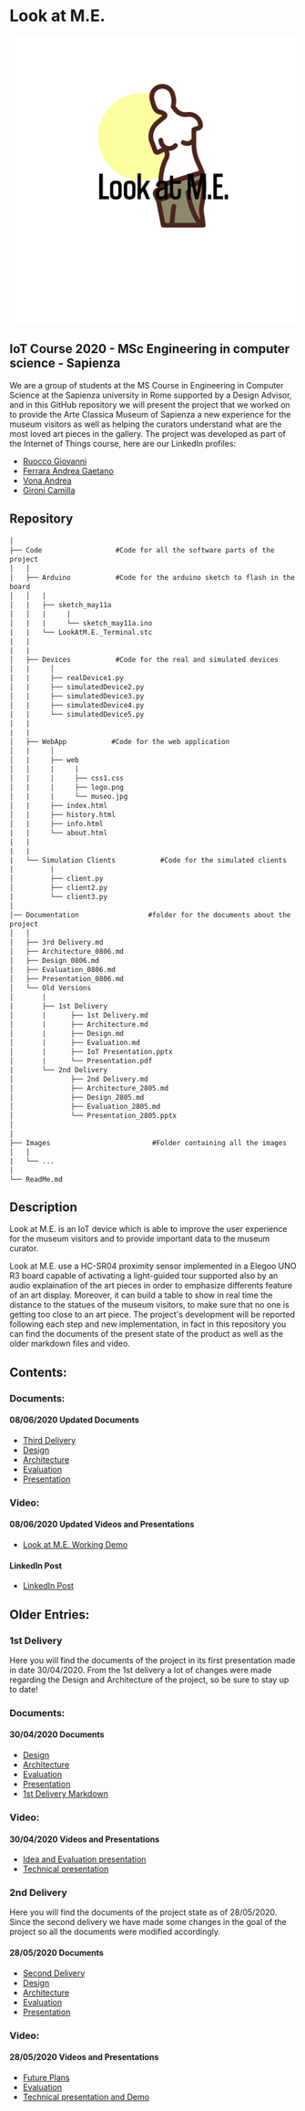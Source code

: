 
# Look at M.E.

![Project Logo](https://github.com/giovanniruocco/smartmuseum/blob/master/images/logo.png)
## IoT Course 2020 - MSc Engineering in computer science - Sapienza

We are a group of students at the MS Course in Engineering in Computer Science at the Sapienza university in Rome supported by a Design Advisor, and in this GitHub repository we will present the project that we worked on to provide the Arte Classica Museum of Sapienza a new experience for the museum visitors as well as helping the curators understand what are the most loved art pieces in the gallery.
The project was developed as part of the Internet of Things course, here are our LinkedIn profiles:

- [Ruocco Giovanni](https://www.linkedin.com/in/giovanniruocco07)
- [Ferrara Andrea Gaetano](https://www.linkedin.com/in/andrea-gaetano-ferrara-98a5371a3)
- [Vona Andrea](https://www.linkedin.com/in/andrea-vona-96b832165)
- [Gironi Camilla](https://www.linkedin.com/in/camilla-gironi)

## Repository

```
│
├── Code                  #Code for all the software parts of the project
│   │
│   ├── Arduino           #Code for the arduino sketch to flash in the board
│   │   |   
│   |   ├── sketch_may11a
│   │   |     |
│   |   |     └── sketch_may11a.ino
|   |   └── LookAtM.E._Terminal.stc
|   |
|   |
│   ├── Devices           #Code for the real and simulated devices
│   |     │
│   |     ├── realDevice1.py
│   |     ├── simulatedDevice2.py
│   |     ├── simulatedDevice3.py
│   |     ├── simulatedDevice4.py
|   |     └── simulatedDevice5.py
|   |
|   |
│   ├── WebApp           #Code for the web application
│   |     │
│   |     ├── web
│   │     |     |
│   |     |     ├── css1.css
│   |     |     ├── logo.png
│   |     |     └── museo.jpg
│   |     ├── index.html
│   |     ├── history.html
│   |     ├── info.html
|   |     └── about.html
|   |
|   |
|   └── Simulation Clients           #Code for the simulated clients
|         |
│         ├── client.py
│         ├── client2.py
|         └── client3.py
│   
│── Documentation                 #folder for the documents about the project
│   │
│   ├── 3rd Delivery.md
│   ├── Architecture_0806.md
│   ├── Design_0806.md
│   ├── Evaluation_0806.md
│   ├── Presentation_0806.md
│   └── Old Versions
│       |
|       ├── 1st Delivery
│       |      ├── 1st Delivery.md
│       |      ├── Architecture.md
│       |      ├── Design.md
│       |      ├── Evaluation.md
│       |      ├── IoT Presentation.pptx
│       |      └── Presentation.pdf
|       └── 2nd Delivery
│              ├── 2nd Delivery.md
│              ├── Architecture_2805.md
│              ├── Design_2805.md
│              ├── Evaluation_2805.md
│              └── Presentation_2805.pptx
│
│   
├── Images                         #Folder containing all the images
│   │   
|   └── ...
│      
└── ReadMe.md

```

## Description

Look at M.E. is an IoT device which is able to improve the user experience for the museum visitors and to provide important data to the museum curator.

Look at M.E. use a HC-SR04 proximity sensor implemented in a Elegoo UNO R3 board capable of activating a light-guided tour supported also by an audio explaination of the art pieces in order to emphasize differents feature of an art display.
Moreover, it can build a table to show in real time the distance to the statues of the museum visitors, to make sure that no one is getting too close to an art piece.
The project's development will be reported following each step and new implementation, in fact in this repository you can find the documents of the present state of the product as well as the older markdown files and video.

## Contents:

### Documents:

#### 08/06/2020 Updated Documents

- [Third Delivery](https://github.com/giovanniruocco/smartmuseum/blob/master/Documentation/3rd%20Delivery.md)
- [Design](https://github.com/giovanniruocco/smartmuseum/blob/master/Documentation/Design_0806.md)
- [Architecture](https://github.com/giovanniruocco/smartmuseum/blob/master/Documentation/Architecture_0806.md)
- [Evaluation](https://github.com/giovanniruocco/smartmuseum/blob/master/Documentation/Evaluation_0806.md)
- [Presentation](https://github.com/giovanniruocco/smartmuseum/blob/master/Documentation/Presentation_0806.pdf)

### Video:

#### 08/06/2020 Updated Videos and Presentations

- [Look at M.E. Working Demo](https://www.youtube.com/watch?v=SqvsZhYC5cQ&feature=emb_title)

#### LinkedIn Post
- [LinkedIn Post](https://www.linkedin.com/pulse/look-me-project-built-iot-course-2020-msc-engineering-giovanni-ruocco/?trackingId=UZN6TBWQTY61JeVLmN83wg%3D%3D)


## Older Entries:

### 1st Delivery

Here you will find the documents of the project in its first presentation made in date 30/04/2020.
From the 1st delivery a lot of changes were made regarding the Design and Architecture of the project, so be sure to stay up to date!

### Documents:

#### 30/04/2020 Documents

- [Design](https://github.com/giovanniruocco/smartmuseum/blob/master/Documentation/Old%20Versions/1st%20Delivery/Design.md)
- [Architecture](https://github.com/giovanniruocco/smartmuseum/blob/master/Documentation/Old%20Versions/1st%20Delivery/Architecture.md)
- [Evaluation](https://github.com/giovanniruocco/smartmuseum/blob/master/Documentation/Old%20Versions/1st%20Delivery/Evaluation.md)
- [Presentation](https://github.com/giovanniruocco/smartmuseum/blob/master/Documentation/Old%20Versions/1st%20Delivery/Presentation.pdf)
- [1st Delivery Markdown](https://github.com/giovanniruocco/smartmuseum/blob/master/Documentation/Old%20Versions/1st%20Delivery/1st%20Delivery.md)

### Video:

#### 30/04/2020 Videos and Presentations

- [Idea and Evaluation presentation](https://www.youtube.com/watch?v=_c1rHA_vbpU)
- [Technical presentation](https://www.youtube.com/watch?v=XWXVBEEmsI0&feature=youtu.be)

### 2nd Delivery

Here you will find the documents of the project state as of 28/05/2020.
Since the second delivery we have made some changes in the goal of the project so all the documents were modified accordingly.

#### 28/05/2020 Documents

- [Second Delivery](https://github.com/giovanniruocco/smartmuseum/blob/master/Documentation/Old%20Versions/2nd%20Delivery/2nd%20Delivery.md)
- [Design](https://github.com/giovanniruocco/smartmuseum/blob/master/Documentation/Old%20Versions/2nd%20Delivery/Design_2805.md)
- [Architecture](https://github.com/giovanniruocco/smartmuseum/blob/master/Documentation/Old%20Versions/2nd%20Delivery/Architecture_2805.md)
- [Evaluation](https://github.com/giovanniruocco/smartmuseum/blob/master/Documentation/Old%20Versions/2nd%20Delivery/Evaluation_2805.md)
- [Presentation](https://github.com/giovanniruocco/smartmuseum/blob/master/Documentation/Old%20Versions/2nd%20Delivery/Presentation_2805.pptx)

### Video:

#### 28/05/2020 Videos and Presentations

- [Future Plans](https://youtu.be/mgdUje6jdrk)
- [Evaluation](https://youtu.be/G556htPPm2g)
- [Technical presentation and Demo](https://www.youtube.com/watch?v=qv295bPE5Qw)
